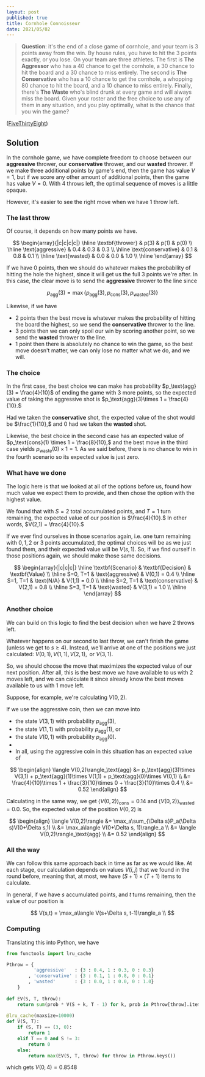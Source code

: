 ```yaml
---
layout: post
published: true
title: Cornhole Connoisseur
date: 2021/05/02
---
```


>**Question**: it's the end of a close game of cornhole, and your team is $3$ points away from the win. By house rules, you have to hit the $3$ points exactly, or you lose. On your team are three athletes. The first is **The Aggressor** who has a $40%$ chance to get the cornhole, a $30%$ chance to hit the board and a $30%$ chance to miss entirely. The second is **The Conservative** who has a $10%$ chance to get the cornhole, a whopping $80%$ chance to hit the board, and a $10%$ chance to miss entirely. Finally, there's **The Waste** who's blind drunk at every game and will always miss the board. Given your roster and the free choice to use any of them in any situation, and you play optimally, what is the chance that you win the game?

<!--more-->

([FiveThirtyEight](https://fivethirtyeight.com/features/can-you-systematically-solve-a-friday-crossword/))

## Solution

In the cornhole game, we have complete freedom to choose between our **aggressive** thrower, our **conservative** thrower, and our **wasted** thrower. If we make three additional points by game's end, then the game has value $V = 1,$ but if we score any other amount of additional points, then the game has value $V = 0.$ With $4$ throws left, the optimal sequence of moves is a little opaque. 

However, it's easier to see the right move when we have $1$ throw left. 

### The last throw

Of course, it depends on how many points we have. 

$$
\begin{array}{|c|c|c|c|} \hline
\textbf{thrower} & p(3) & p(1) & p(0) \\ \hline
\text{aggressive} & 0.4 & 0.3 & 0.3 \\ \hline
\text{conservative} & 0.1 & 0.8 & 0.1 \\ \hline
\text{wasted} & 0.0 & 0.0 & 1.0 \\ \hline
\end{array}
$$

If we have $0$ points, then we should do whatever makes the probability of hitting the hole the highest, since it will get us the full $3$ points we're after. In this case, the clear move is to send the **aggressive** thrower to the line since 

$$
p_\text{agg}(3) = \max\{p_\text{agg}(3),\, p_\text{cons}(3),\, p_\text{wasted}(3)\}
$$

Likewise, if we have

- $2$ points then the best move is whatever makes the probability of hitting the board the highest, so we send the **conservative** thrower to the line.
- $3$ points then we can only spoil our win by scoring another point, so we send the **wasted** thrower to the line.
- $1$ point then there is absolutely no chance to win the game, so the best move doesn't matter, we can only lose no matter what we do, and we will.

### The choice

In the first case, the best choice we can make has probability $p_\text{agg}(3) = \frac{4}{10}$ of ending the game with $3$ more points, so the expected value of taking the aggressive shot is $p_\text{agg}(3)\times 1 = \frac{4}{10}.$ 

Had we taken the **conservative** shot, the expected value of the shot would be $\frac{1}{10},$ and $0$ had we taken the **wasted** shot.

Likewise, the best choice in the second case has an expected value of $p_\text{cons}(1) \times 1 = \frac{8}{10},$ and the best move in the third case yields $p_\text{waste}(0) \times 1 = 1.$ As we said before, there is no chance to win in the fourth scenario so its expected value is just zero.

### What have we done

The logic here is that we looked at all of the options before us, found how much value we expect them to provide, and then chose the option with the highest value. 

We found that with $S = 2$ total accumulated points, and $T = 1$ turn remaining, the expected value of our position is $\frac{4}{10}.$ In other words, $V(2,1) = \frac{4}{10}.$ 

If we ever find ourselves in those scenarios again, i.e. one turn remaining with $0, 1, 2$ or $3$ points accumulated, the optimal choices will be as we just found them, and their expected value will be $V(s,1)$. So, if we find ourself in those positions again, we should make those same decisions. 

$$
\begin{array}{|c|c|c|} \hline
\textbf{Scenario} & \textbf{Decision} & \textbf{Value} \\ \hline
S=0, T=1 & \text{aggressive} & V(0,1) = 0.4 \\ \hline
S=1, T=1 & \text{N/A} & V(1,1) = 0.0 \\ \hline
S=2, T=1 & \text{conservative} & V(2,1) = 0.8 \\ \hline
S=3, T=1 & \text{wasted} & V(3,1) = 1.0 \\ \hline
\end{array}
$$

### Another choice

We can build on this logic to find the best decision when we have $2$ throws left.

Whatever happens on our second to last throw, we can't finish the game (unless we get to $s \geq 4$). Instead, we'll arrive at one of the positions we just calculated: $V(0,1),\, V(1,1),\, V(2,1),\,$ or $V(3,1).$ 

So, we should choose the move that maximizes the expected value of our next position. After all, this is the best move we have available to us with $2$ moves left, and we can calculate it since already know the best moves available to us with $1$ move left. 

Suppose, for example, we're calculating $V(0,2).$ 

If we use the aggressive coin, then we can move into 

- the state $V(3,1)$ with probability $p_\text{agg}(3),$ 
- the state $V(1,1)$ with probability $p_\text{agg}(1),$ or 
- the state $V(0,1)$ with probability $p_\text{agg}(0).$ 
- 
- In all, using the aggressive coin in this situation has an expected value of 

$$
\begin{align}
\langle V(0,2)\rangle_\text{agg} &= p_\text{agg}(3)\times V(3,1) + p_\text{agg}(1)\times V(1,1) + p_\text{agg}(0)\times V(0,1) \\
&= \frac{4}{10}\times 1 + \frac{3}{10}\times 0 + \frac{3}{10}\times 0.4 \\
&= 0.52
\end{align}
$$

Calculating in the same way, we get $\langle V(0,2)\rangle_\text{cons} = 0.14$ and $\langle V(0,2)\rangle_\text{wasted} = 0.0.$ So, the expected value of the position $V(0,2)$ is

$$
\begin{align}
\langle V(0,2)\rangle &= \max_a\sum_{\Delta s}P_a(\Delta s)V(0+\Delta s,1) \\
&= \max_a\langle V(0+\Delta s, 1)\rangle_a \\
&= \langle V(0,2)\rangle_\text{agg} \\
&= 0.52
\end{align}
$$

### All the way

We can follow this same approach back in time as far as we would like. At each stage, our calculation depends on values $V(i,j)$ that we found in the round before, meaning that, at most, we have $(S+1)\times(T+1)$ items to calculate.

In general, if we have $s$ accumulated points, and $t$ turns remaining, then the value of our position is 

$$
V(s,t) = \max_a\langle V(s+\Delta s, t-1)\rangle_a \\
$$

### Computing

Translating this into Python, we have 

```python
from functools import lru_cache

Pthrow = {
          'aggressive'   : {3 : 0.4, 1 : 0.3, 0 : 0.3}
        , 'conservative' : {3 : 0.1, 1 : 0.8, 0 : 0.1}
        , 'wasted'       : {3 : 0.0, 1 : 0.0, 0 : 1.0}
    }
    
def EV(S, T, throw):
    return sum(prob * V(S + k, T - 1) for k, prob in Pthrow[throw].items())
    
@lru_cache(maxsize=10000)
def V(S, T):
    if (S, T) == (3, 0):
        return 1
    elif T == 0 and S != 3:
        return 0
    else:
        return max(EV(S, T, throw) for throw in Pthrow.keys())
```

which gets $V(0,4) = 0.8548$

<br>
